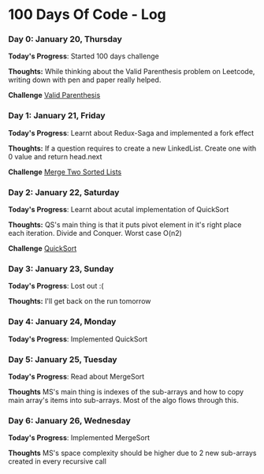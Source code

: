 # 100 Days Of Code - Log

### Day 0: January 20, Thursday 

**Today's Progress**: Started 100 days challenge

**Thoughts:** While thinking about the Valid Parenthesis problem on Leetcode, writing down with pen and paper really helped. 

**Challenge** [Valid Parenthesis](https://leetcode.com/problems/valid-parentheses/)


### Day 1: January 21, Friday 

**Today's Progress**: Learnt about Redux-Saga and implemented a fork effect

**Thoughts:** If a question requires to create a new LinkedList. Create one with 0 value and return head.next 

**Challenge** [Merge Two Sorted Lists](https://leetcode.com/problems/merge-two-sorted-lists/)

### Day 2: January 22, Saturday 

**Today's Progress**: Learnt about acutal implementation of QuickSort

**Thoughts:** QS's main thing is that it puts pivot element in it's right place each iteration. Divide and Conquer. Worst case O(n2)

**Challenge** [QuickSort](https://www.programiz.com/dsa/quick-sort)

### Day 3: January 23, Sunday 

**Today's Progress**: Lost out :(

**Thoughts:** I'll get back on the run tomorrow

### Day 4: January 24, Monday 

**Today's Progress**: Implemented QuickSort

### Day 5: January 25, Tuesday 

**Today's Progress**: Read about MergeSort

**Thoughts** MS's main thing is indexes of the sub-arrays and how to copy main array's items into sub-arrays. Most of the algo flows through this.

### Day 6: January 26, Wednesday 

**Today's Progress**: Implemented MergeSort

**Thoughts** MS's space complexity should be higher due to 2 new sub-arrays created in every recursive call


